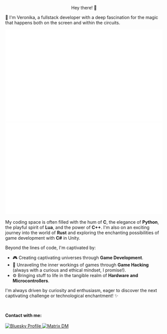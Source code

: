 <p align="center">
  Hey there! 👋 
</p>
<p align="left">
  🌸 I'm Veronika, a fullstack developer with a deep fascination for the magic that happens both on the screen and within the circuits.
</p>

![](https://raw.githubusercontent.com/asdhuman-dev/github-stats/master/generated/languages.svg#gh-dark-mode-only)
![](https://raw.githubusercontent.com/asdhuman-dev/github-stats/master/generated/languages.svg#gh-light-mode-only)

<p align="left">
  My coding space is often filled with the hum of <strong>C</strong>, the elegance of <strong>Python</strong>, the playful spirit of <strong>Lua</strong>, and the power of <strong>C++</strong>. I'm also on an exciting journey into the world of <strong>Rust</strong> and exploring the enchanting possibilities of game development with <strong>C#</strong> in Unity.
</p>

<p align="left">
  Beyond the lines of code, I'm captivated by:
</p>

<ul>
  <li>🎮 Creating captivating universes through <strong>Game Development</strong>.</li>
  <li>👾 Unraveling the inner workings of games through <strong>Game Hacking</strong> (always with a curious and ethical mindset, I promise!).</li>
  <li>⚙️ Bringing stuff to life in the tangible realm of <strong>Hardware and Microcontrollers</strong>.</li>
</ul>

<p align="left">
  I'm always driven by curiosity and enthusiasm, eager to discover the next captivating challenge or technological enchantment! ✨
</p>

<br>

<p align="left">
  <strong>Contact with me:</strong><br><br>
  <a href="https://bsky.app/profile/codedune.app">
    <img src="https://web-cdn.bsky.app/static/media/kawaii_smol.b3d15ded6ae36409ca18.png" alt="Bluesky Profile" width="100">
  </a>
  <a href="https://matrix.to/#/@asdhuman:matrix.org">
    <img src="https://matrix.org/blog/img/matrix-logo.png" alt="Matrix DM" width="100">
  </a><br>
</p>
